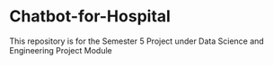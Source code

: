 # Chatbot-for-Hospital
This repository is for the Semester 5 Project under Data Science and Engineering Project Module
